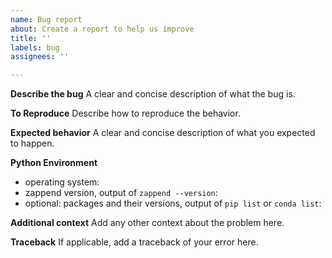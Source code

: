 ```yaml
---
name: Bug report
about: Create a report to help us improve
title: ''
labels: bug
assignees: ''

---
```


**Describe the bug**
A clear and concise description of what the bug is.

**To Reproduce**
Describe how to reproduce the behavior.

**Expected behavior**
A clear and concise description of what you expected to happen.

**Python Environment**
 - operating system:
 - zappend version, output of `zappend --version`:
 - optional: packages and their versions, output of `pip list` or `conda list`: 

**Additional context**
Add any other context about the problem here.

**Traceback**
If applicable, add a traceback of your error here.
